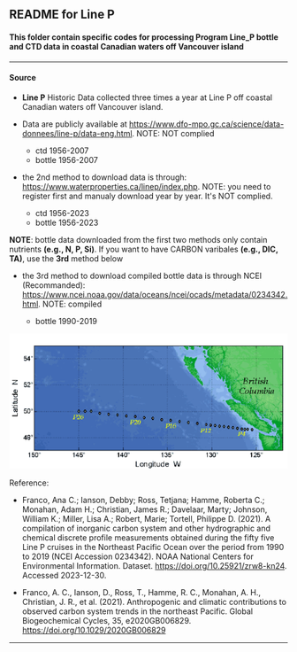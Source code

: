 ## README for Line P

#### This folder contain specific codes for processing Program Line_P bottle and CTD data in coastal Canadian waters off Vancouver island

---

#### Source

- **Line P** Historic Data collected three times a year at Line P off coastal Canadian waters off Vancouver island.
- Data are publicly available at https://www.dfo-mpo.gc.ca/science/data-donnees/line-p/data-eng.html.  NOTE: NOT complied
  
  - ctd 1956-2007
  - bottle 1956-2007
    
- the 2nd method to download data is through: https://www.waterproperties.ca/linep/index.php. NOTE: you need to register first and manualy download year by year. It's NOT complied.
  
  - ctd 1956-2023
  - bottle 1956-2023
    
**NOTE**: bottle data downloaded from the first two methods only contain nutrients **(e.g., N, P, Si)**. If you want to have CARBON varibales **(e.g., DIC, TA)**, use the **3rd** method below 

- the 3rd method to download compiled bottle data is through NCEI (Recommanded): https://www.ncei.noaa.gov/data/oceans/ncei/ocads/metadata/0234342.html.   NOTE: compiled
  
  - bottle 1990-2019
  

<p align="center">
  <img src="https://github.com/Zhu-Yifan/LO_user/blob/master/obs/LineP/plot/Line_P.gif" alt="Figure 1. Line_P)">
</p>

Reference:

- Franco, Ana C.; Ianson, Debby; Ross, Tetjana; Hamme, Roberta C.; Monahan, Adam H.; Christian, James R.; Davelaar, Marty; Johnson, William K.; Miller, Lisa A.; Robert, Marie; Tortell, Philippe D. (2021). A compilation of inorganic carbon system and other hydrographic and chemical discrete profile measurements obtained during the fifty five Line P cruises in the Northeast Pacific Ocean over the period from 1990 to 2019 (NCEI Accession 0234342). NOAA National Centers for Environmental Information. Dataset. https://doi.org/10.25921/zrw8-kn24. Accessed 2023-12-30.

- Franco, A. C., Ianson, D., Ross, T., Hamme, R. C., Monahan, A. H., Christian, J. R., et al. (2021). Anthropogenic and climatic contributions to observed carbon system trends in the northeast Pacific. Global Biogeochemical Cycles, 35, e2020GB006829. https://doi.org/10.1029/2020GB006829

---


